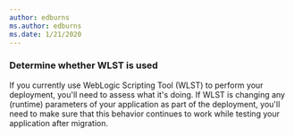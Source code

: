 ```yaml
---
author: edburns
ms.author: edburns
ms.date: 1/21/2020
---
```


### Determine whether WLST is used

If you currently use WebLogic Scripting Tool (WLST) to perform your deployment, you'll need to assess what it's doing. If WLST is changing any (runtime) parameters of your application as part of the deployment, you'll need to make sure that this behavior continues to work while testing your application after migration.

